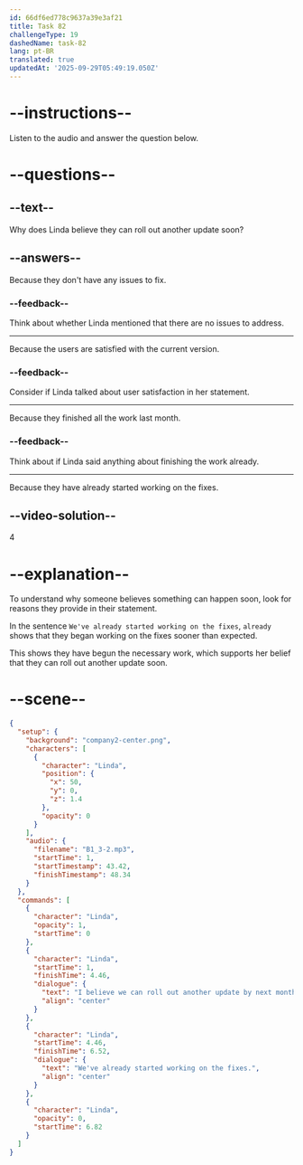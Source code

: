 ```yaml
---
id: 66df6ed778c9637a39e3af21
title: Task 82
challengeType: 19
dashedName: task-82
lang: pt-BR
translated: true
updatedAt: '2025-09-29T05:49:19.050Z'
---
```

<!--
AUDIO REFERENCE:
Linda: I believe we can roll out another update by next month. We've already started working on the fixes.
-->

# --instructions--

Listen to the audio and answer the question below.

# --questions--

## --text--

Why does Linda believe they can roll out another update soon?

## --answers--

Because they don't have any issues to fix.

### --feedback--

Think about whether Linda mentioned that there are no issues to address.

---

Because the users are satisfied with the current version.

### --feedback--

Consider if Linda talked about user satisfaction in her statement.

---

Because they finished all the work last month.

### --feedback--

Think about if Linda said anything about finishing the work already.

---

Because they have already started working on the fixes.

## --video-solution--

4

# --explanation--

To understand why someone believes something can happen soon, look for reasons they provide in their statement.

In the sentence `We've already started working on the fixes`, `already` shows that they began working on the fixes sooner than expected.

This shows they have begun the necessary work, which supports her belief that they can roll out another update soon.

# --scene--

```json
{
  "setup": {
    "background": "company2-center.png",
    "characters": [
      {
        "character": "Linda",
        "position": {
          "x": 50,
          "y": 0,
          "z": 1.4
        },
        "opacity": 0
      }
    ],
    "audio": {
      "filename": "B1_3-2.mp3",
      "startTime": 1,
      "startTimestamp": 43.42,
      "finishTimestamp": 48.34
    }
  },
  "commands": [
    {
      "character": "Linda",
      "opacity": 1,
      "startTime": 0
    },
    {
      "character": "Linda",
      "startTime": 1,
      "finishTime": 4.46,
      "dialogue": {
        "text": "I believe we can roll out another update by next month.",
        "align": "center"
      }
    },
    {
      "character": "Linda",
      "startTime": 4.46,
      "finishTime": 6.52,
      "dialogue": {
        "text": "We've already started working on the fixes.",
        "align": "center"
      }
    },
    {
      "character": "Linda",
      "opacity": 0,
      "startTime": 6.82
    }
  ]
}
```
